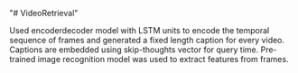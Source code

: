 "# VideoRetrieval"

Used encoderdecoder model with LSTM units to encode the temporal sequence of frames and generated a fixed length caption for every video. Captions are embedded using skip-thoughts vector for query time. Pre-trained image recognition model was used to extract features from frames.
